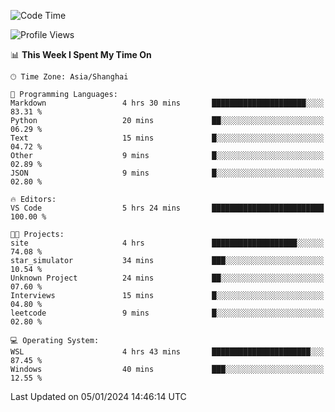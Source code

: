 <!--START_SECTION:waka-->
![Code Time](http://img.shields.io/badge/Code%20Time-1%2C446%20hrs%2013%20mins-blue)

![Profile Views](http://img.shields.io/badge/Profile%20Views-0-blue)

📊 **This Week I Spent My Time On** 

```text
🕑︎ Time Zone: Asia/Shanghai

💬 Programming Languages: 
Markdown                 4 hrs 30 mins       █████████████████████░░░░   83.31 % 
Python                   20 mins             ██░░░░░░░░░░░░░░░░░░░░░░░   06.29 % 
Text                     15 mins             █░░░░░░░░░░░░░░░░░░░░░░░░   04.72 % 
Other                    9 mins              █░░░░░░░░░░░░░░░░░░░░░░░░   02.89 % 
JSON                     9 mins              █░░░░░░░░░░░░░░░░░░░░░░░░   02.80 % 

🔥 Editors: 
VS Code                  5 hrs 24 mins       █████████████████████████   100.00 % 

🐱‍💻 Projects: 
site                     4 hrs               ███████████████████░░░░░░   74.08 % 
star_simulator           34 mins             ███░░░░░░░░░░░░░░░░░░░░░░   10.54 % 
Unknown Project          24 mins             ██░░░░░░░░░░░░░░░░░░░░░░░   07.60 % 
Interviews               15 mins             █░░░░░░░░░░░░░░░░░░░░░░░░   04.80 % 
leetcode                 9 mins              █░░░░░░░░░░░░░░░░░░░░░░░░   02.80 % 

💻 Operating System: 
WSL                      4 hrs 43 mins       ██████████████████████░░░   87.45 % 
Windows                  40 mins             ███░░░░░░░░░░░░░░░░░░░░░░   12.55 % 
```


 Last Updated on 05/01/2024 14:46:14 UTC
<!--END_SECTION:waka-->